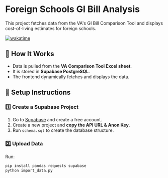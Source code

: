 # Foreign Schools GI Bill Analysis

This project fetches data from the VA's GI Bill Comparison Tool and displays cost-of-living estimates for foreign schools.

[![wakatime](https://wakatime.com/badge/user/b0da6dba-e0b5-4ab0-814a-b13bb1500da8/project/f0b380ef-8cbe-45f8-8b2a-73012ec17729.svg)](https://wakatime.com/badge/user/b0da6dba-e0b5-4ab0-814a-b13bb1500da8/project/f0b380ef-8cbe-45f8-8b2a-73012ec17729)

## 🚀 How It Works
- Data is pulled from the **VA Comparison Tool Excel sheet**.
- It is stored in **Supabase PostgreSQL**.
- The frontend dynamically fetches and displays the data.

## 🔧 Setup Instructions

### 1️⃣ Create a Supabase Project
1. Go to [Supabase](https://supabase.com) and create a free account.
2. Create a new project and **copy the API URL & Anon Key**.
3. Run `schema.sql` to create the database structure.

### 2️⃣ Upload Data
Run:
```sh
pip install pandas requests supabase
python import_data.py
